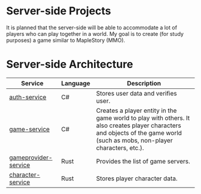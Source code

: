 # Server-side Projects
It is planned that the server-side will be able to accommodate a lot of players who can play together in a world. My goal is to create (for study purposes) a game similar to MapleStory (MMO).

# Server-side Architecture

| Service                                              | Language      | Description                                                    														|
| ---------------------------------------------------- | ------------- | -------------------------------------------------------------------------------------------------------------------------------------------------------------------------------|
| [auth-service](./src/auth-service)                   | C#            | Stores user data and verifies user. 			   															|
| [game-service](./src/game-service)                   | C#            | Creates a player entity in the game world to play with others. It also creates player characters and objects of the game world (such as mobs, non-player characters, etc.). 	|
| [gameprovider-service](./src/gameprovider-service)   | Rust          | Provides the list of game servers. 																|
| [character-service](./src/character-service)         | Rust          | Stores player character data. 																|
